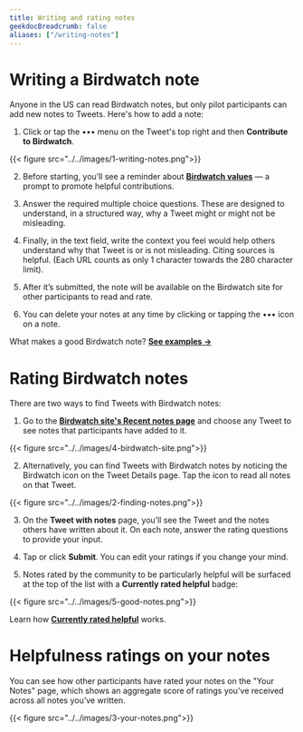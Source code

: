 ```yaml
---
title: Writing and rating notes
geekdocBreadcrumb: false
aliases: ["/writing-notes"]
---
```


# Writing a Birdwatch note

Anyone in the US can read Birdwatch notes, but only pilot participants can add new notes to Tweets. Here's how to add a note:

1. Click or tap the ••• menu on the Tweet's top right and then **Contribute to Birdwatch**.

{{< figure src="../../images/1-writing-notes.png">}}

2. Before starting, you’ll see a reminder about [**Birdwatch values**](../../values) — a prompt to promote helpful contributions.

3. Answer the required multiple choice questions. These are designed to understand, in a structured way, why a Tweet might or might not be misleading.

4. Finally, in the text field, write the context you feel would help others understand why that Tweet is or is not misleading. Citing sources is helpful. (Each URL counts as only 1 character towards the 280 character limit).

5. After it’s submitted, the note will be available on the Birdwatch site for other participants to read and rate.

6. You can delete your notes at any time by clicking or tapping the ••• icon on a note.

What makes a good Birdwatch note? [**See examples →**](../../examples)

# Rating Birdwatch notes

There are two ways to find Tweets with Birdwatch notes:

1. Go to the [**Birdwatch site's Recent notes page**](https://birdwatch.twitter.com) and choose any Tweet to see notes that participants have added to it.

{{< figure src="../../images/4-birdwatch-site.png">}}

2. Alternatively, you can find Tweets with Birdwatch notes by noticing the Birdwatch icon on the Tweet Details page. Tap the icon to read all notes on that Tweet.

{{< figure src="../../images/2-finding-notes.png">}}

3. On the **Tweet with notes** page, you’ll see the Tweet and the notes others have written about it. On each note, answer the rating questions to provide your input.

4. Tap or click **Submit**. You can edit your ratings if you change your mind.

5. Notes rated by the community to be particularly helpful will be surfaced at the top of the list with a **Currently rated helpful** badge:

{{< figure src="../../images/5-good-notes.png">}}

Learn how [**Currently rated helpful**](../../note-ranking) works.

# Helpfulness ratings on your notes

You can see how other participants have rated your notes on the "Your Notes" page, which shows an aggregate score of ratings you've received across all notes you’ve written.

{{< figure src="../../images/3-your-notes.png">}}
